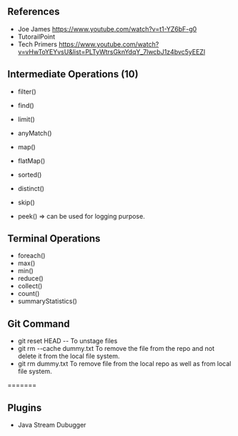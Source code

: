 ## References
- Joe James
  https://www.youtube.com/watch?v=t1-YZ6bF-g0
- TutorailPoint
- Tech Primers
  https://www.youtube.com/watch?v=vHwToYEYvsU&list=PLTyWtrsGknYdqY_7lwcbJ1z4bvc5yEEZl  

## Intermediate Operations (10)
- filter()
- find()
- limit()
- anyMatch()
- map()
- flatMap()
- sorted()
- distinct()

- skip()
- peek() => can be used for logging purpose.

## Terminal Operations
- foreach()
- max()
- min()
- reduce()
- collect()
- count()
- summaryStatistics()

## Git Command 
- git reset HEAD -- 
  To unstage files
- git rm --cache dummy.txt
  To remove the file  from the repo and not delete it from the local file system.
- git rm dummy.txt
  To remove file from the local repo as well as from local file system.  

=======
## Plugins
- Java Stream Dubugger
